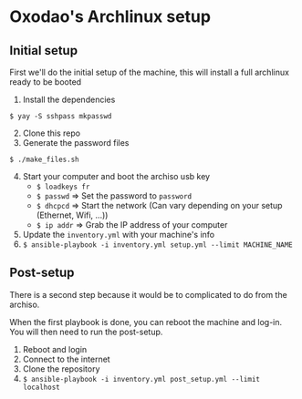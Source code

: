 # Oxodao's Archlinux setup

## Initial setup

First we'll do the initial setup of the machine, this will install a full archlinux ready to be booted

1. Install the dependencies
```
$ yay -S sshpass mkpasswd
```
2. Clone this repo
3. Generate the password files
```
$ ./make_files.sh
```
4. Start your computer and boot the archiso usb key
    - `$ loadkeys fr`
    - `$ passwd` => Set the password to `password`
    - `$ dhcpcd` => Start the network (Can vary depending on your setup (Ethernet, Wifi, ...))
    - `$ ip addr` => Grab the IP address of your computer
5. Update the `inventory.yml` with your machine's info
6. `$ ansible-playbook -i inventory.yml setup.yml --limit MACHINE_NAME`

## Post-setup
There is a second step because it would be to complicated to do from the archiso.

When the first playbook is done, you can reboot the machine and log-in. You will then need to run the post-setup.

1. Reboot and login
2. Connect to the internet
3. Clone the repository
4. `$ ansible-playbook -i inventory.yml post_setup.yml --limit localhost`